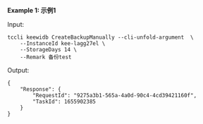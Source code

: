 **Example 1: 示例1**



Input: 

```
tccli keewidb CreateBackupManually --cli-unfold-argument  \
    --InstanceId kee-lagg27el \
    --StorageDays 14 \
    --Remark 备份test
```

Output: 
```
{
    "Response": {
        "RequestId": "9275a3b1-565a-4a0d-90c4-4cd39421160f",
        "TaskId": 1655902385
    }
}
```


